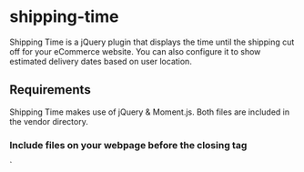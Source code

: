 shipping-time
=============

Shipping Time is a jQuery plugin that displays the time until the shipping cut off for your eCommerce website. You can also configure it to show estimated delivery dates based on user location.

## Requirements 
Shipping Time makes use of jQuery & Moment.js. Both files are included in the vendor directory. 

### Include files on your webpage before the closing </body> tag
` <script src="vendor/jquery-1.9.1.min.js"></script>
<script src="vendor/moment.min.js"></script>
<script src="shipping-time.js">`

## Installation 
Include the following html where you want to display the plugin on your webpage.
`<div id="shipping-time">
    <p id="ship-time"></p>
    <p id="delivery-date"></p>
</div>`

## Configuration 
Configuration is included at the top of the shipping-time.js file. It is commented to make it easier to setup. 

Set the UTC offset for your location and the time of your shipping cut off in 24 hour format
`var config = {

    // UTC timezone offset for your stores location
    timezone: '-0500',

    // Enter your shipping cutoff deadline in 24 hour format
    deadline: {
        hour: 16,
        minute: 0
    },`


Set the name of your featured shipping method 
    `// Name of estimated shipping method
    shipMethodName: 'Fixed Rate Shipping',`

This part targets the element containing your items stock status. Put the selector for jQuery and for inStockText put the text that shows when an item is in stock. ie: In Stock In-stock ect... This will make sure that the plugin only displays for items that are in stock. If you want to just show it for all of your items change the value to true.
    `// This is to make sure we only show transit info if an item is in stock!
    stockSelector  : 'p.availability',  // selector for element that notifies stock status
    inStockText    : 'in-stock',        // in stock text  
    //inStockText : true,              // use this if you want to show for all items`

If you're going to display estimated delivery dates put in the lead times for each state based on your shipping method. (UPS & Fedex generate maps with estimated times based on your location) The plugin detects the users location based on their ip address and delivers an estimated date based on your settings.
    // If you want to estimate delivery dates enter estimated lead time for each state in days
    leadtime: {
        'Alabama': 2,
        'Alaska': 6,
        'Arizona': 5,`


## Support
Contact danecando@gmail.com or @danecando on Twitter for support.

## Credits
jQuery - http://jquery.com
Moment.js - http://momentjs.com

## Other Info
I am a novice programmer. I made this as a project for eCommerce website I manage. I plan to improve the code as I work on programming skills. Please feel free to reach out with tips or contribute to this project. Thanks, Dane.